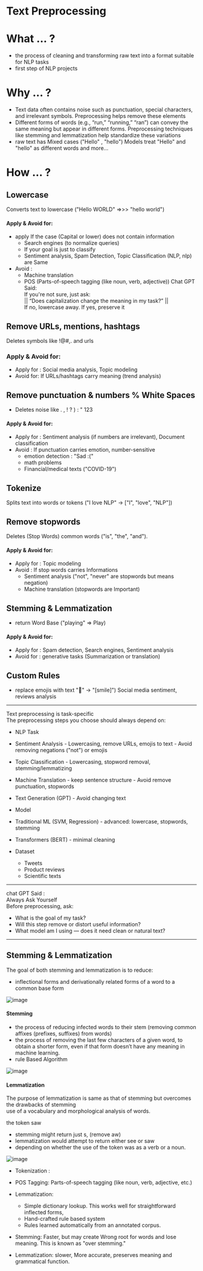 # Text Preprocessing

# What ... ?
-  the process of cleaning and transforming raw text into a format suitable for NLP tasks
-  first step of NLP projects
  
# Why ... ?
-  Text data often contains noise such as punctuation, special characters, and irrelevant symbols. Preprocessing helps remove these elements
-  Different forms of words (e.g., “run,” “running,” “ran”) can convey the same meaning but appear in different forms. Preprocessing techniques like stemming and lemmatization help standardize these variations
-  raw text has Mixed cases ("Hello" , "hello") Models treat "Hello" and "hello" as different words
and more...

# How ... ?

## Lowercase
Converts text to lowercase ("Hello WORLD" =>>> "hello world")
#### Apply & Avoid for:
-  apply If the case (Capital or lower) does not contain information
    -  Search engines (to normalize queries)
    -  If your goal is just to classify
      -  Sentiment analysis, Spam Detection, Topic Classification (NLP, nlp) are Same
-  Avoid : <br>
    -  Machine translation
    -  POS (Parts-of-speech tagging (like noun, verb, adjective))
Chat GPT Said:  <br>
If you're not sure, just ask: <br>
         || “Does capitalization change the meaning in my task?” || <br>
If no, lowercase away. If yes, preserve it <br>

## Remove URLs, mentions, hashtags
Deletes symbols like !@#,. and urls
### Apply & Avoid for:
- Apply for : Social media analysis, Topic modeling
- Avoid for: If URLs/hashtags carry meaning (trend analysis)

## Remove punctuation & numbers % White Spaces
  - Deletes noise like . , ! ? ) : " 123
#### Apply & Avoid for: 
- Apply for : Sentiment analysis (if numbers are irrelevant), Document classification
- Avoid : If punctuation carries emotion, number-sensitive
    - emotion detection : "Sad :("
    - math problems
    - Financial/medical texts ("COVID-19")

## Tokenize
Splits text into words or tokens ("I love NLP" → ["I", "love", "NLP"]) 
  
## Remove stopwords
Deletes (Stop Words) common words ("is", "the", "and").
#### Apply & Avoid for:
- Apply for : Topic modeling
- Avoid : If stop words carries Informations 
    -  Sentiment analysis ("not", "never" are stopwords but means negation)
    -  Machine translation (stopwords are Important)
   
      
## Stemming & Lemmatization
  - return Word Base ("playing" => Play)
#### Apply & Avoid for:
- Apply for : Spam detection, Search engines, Sentiment analysis
- Avoid for : generative tasks (Summarization or translation) 
  
## Custom Rules
  - replace emojis with text "🙂" → "[smile]") Social media sentiment, reviews analysis




---
Text preprocessing is task-specific <Br> 
The preprocessing steps you choose should always depend on: <Br>

-  NLP Task
  -  Sentiment Analysis
    -  Lowercasing, remove URLs, emojis to text
    -  Avoid removing negations ("not") or emojis 
  -  Topic Classification
    -  Lowercasing, stopword removal, stemming/lemmatizing 
  -  Machine Translation
    -  keep sentence structure
    -  Avoid remove punctuation, stopwords
  -  Text Generation (GPT)
    -  Avoid changing text
      
-  Model
  -  Traditional ML (SVM, Regression)
    -  advanced: lowercase, stopwords, stemming  
  -  Transformers (BERT)
    -  minimal cleaning
 
- Dataset
  -  Tweets
  -  Product reviews
  -  Scientific texts

---
chat GPT Said : <br>
Always Ask Yourself <br>
Before preprocessing, ask: <br>
-  What is the goal of my task?
-  Will this step remove or distort useful information?
-  What model am I using — does it need clean or natural text?
---


## Stemming & Lemmatization

The goal of both stemming and lemmatization is to reduce:

-  inflectional forms and derivationally related forms of a word to a common base form

  
![image](https://github.com/user-attachments/assets/5e647b23-f61d-4a14-b1b4-da60ca14137c)

#### Stemming

-  the process of reducing infected words to their stem (removing common affixes (prefixes, suffixes) from words)
-  the process of removing the last few characters of a given word, to obtain a shorter form, even if that form doesn’t have any meaning in machine learning.
-  rule Based Algorithm
  
![image](https://github.com/user-attachments/assets/8594aa9d-4acb-4930-8ca0-3e3c5b59e3e9)




#### Lemmatization

The purpose of lemmatization is same as that of stemming but overcomes the drawbacks of stemming <br>
use of a vocabulary and morphological analysis of words. <br>

the token saw <br>
-  stemming might return just s, (remove aw)
-  lemmatization would attempt to return either see or saw
  -  depending on whether the use of the token was as a verb or a noun.


![image](https://github.com/user-attachments/assets/faca7b47-8096-45e8-8b11-0b7025c81bbe)


- Tokenization :
- POS Tagging: Parts-of-speech tagging (like noun, verb, adjective, etc.)
- Lemmatization:
  -  Simple dictionary lookup. This works well for straightforward inflected forms,
  -  Hand-crafted rule based system
  -  Rules learned automatically from an annotated corpus.






-  Stemming: Faster, but may create Wrong root for words and lose meaning. This is known as "over stemming."

-  Lemmatization: slower, More accurate, preserves meaning and grammatical function.








 
